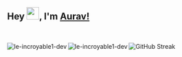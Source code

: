 
## Hey <img src="https://github.com/TheDudeThatCode/TheDudeThatCode/blob/master/Assets/Hi.gif" width="29">, I'm [Aurav!](https://www.linkedin.com/in/aurav-s-tomar/)

<br>

<!-- ![Anurag's GitHub stats](https://github-readme-stats.vercel.app/api?username=le-incroyable1-dev&count_private=true)
 -->

<p><img align="left" src="https://github-readme-stats.vercel.app/api/top-langs?username=le-incroyable1-dev&show_icons=true&locale=en&layout=compact&theme=midnight-purple" alt="le-incroyable1-dev" /></p>

<p><img align="left" src="https://github-readme-stats.vercel.app/api?username=le-incroyable1-dev&show_icons=true&locale=en&theme=midnight-purple" alt="le-incroyable1-dev" /></p>

![GitHub Streak](https://github-readme-streak-stats.herokuapp.com?user=le-incroyable1-dev&theme=midnight-purple)



<!-- [![Most Used Languages](https://github-readme-stats.vercel.app/api/top-langs/?username=le-incroyable1-dev&layout=compact&theme=midnight-purple)](https://github.com/le-incroyable1-dev/github-readme-stats)
 -->
<br>

<!---
le-incroyable1-dev/le-incroyable1-dev is a ✨ special ✨ repository because its `README.md` (this file) appears on your GitHub profile.
You can click the Preview link to take a look at your changes.
--->
